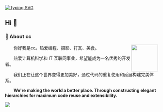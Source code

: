 <div>
  <a href="https://baidu.com/">
    <img src="https://readme-typing-svg.demolab.com?font=Fira+Code&weight=600&size=25&pause=999&color=F7BBF0&center=true&width=435&lines=%E4%B8%8D%E8%AE%B8%E6%8A%8A%E8%87%AA%E7%94%B1%E7%9A%84%E5%B0%8F%E7%8C%AB%E5%8F%AB%E5%81%9A%E6%B5%81%E6%B5%AA%E7%8C%AB" alt="Typing SVG" />
  </a>
</div>



## Hi 🙋
<tr><td>

### 🤺 About cc

<img align="right" width="88" src="https://cceatmore-oss.oss-cn-beijing.aliyuncs.com/git/cc.jpg?Expires=1734081368&OSSAccessKeyId=TMP.3KfzpjwsGcqJoEVD7cfAueHwihnGpjDmoZovyysS9En22zNDZZRqjpLKogCPVm53PyvYb8jcwtJ5Lq6znWdYDAuMBeb8tf&Signature=CPD4lq00GNib2pzZWvzpS%2FZerRk%3D" />

<p>&emsp;&emsp;你好我是cc。热爱编程、摄影、打瓦、美食。</p>
<p>&emsp;&emsp;热爱计算机科学和 IT 互联网事业，希望能成为一名优秀的开发者。</p>
<p>&emsp;&emsp;我们正在让这个世界变得更加美好，通过代码的重复使用和延展构建完美体系。</p>
<p>&emsp;&emsp;<strong>We're making the world a better place. Through constructing elegant hierarchies for maximum code reuse and extensibility.</strong></p>

</td></tr>

<tr><td>

![](https://github-readme-stats.vercel.app/api?username=cceatmore&show_icons=true&theme=transparent)

<!--
**cceatmore/cceatmore** is a ✨ _special_ ✨ repository because its `README.md` (this file) appears on your GitHub profile.

Here are some ideas to get you started:

- 🔭 I’m currently working on ...
- 🌱 I’m currently learning ...
- 👯 I’m looking to collaborate on ...
- 🤔 I’m looking for help with ...
- 💬 Ask me about ...
- 📫 How to reach me: ...
- 😄 Pronouns: ...
- ⚡ Fun fact: ...
-->
